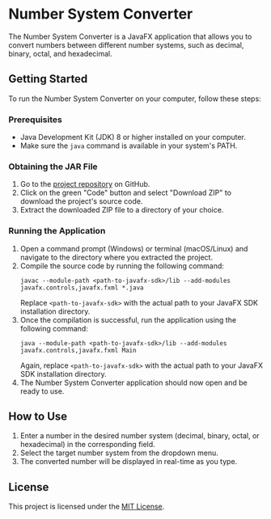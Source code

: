 
# Number System Converter

The Number System Converter is a JavaFX application that allows you to convert numbers between different number systems, such as decimal, binary, octal, and hexadecimal.

## Getting Started

To run the Number System Converter on your computer, follow these steps:

### Prerequisites

- Java Development Kit (JDK) 8 or higher installed on your computer.
- Make sure the `java` command is available in your system's PATH.

### Obtaining the JAR File

1. Go to the [project repository](https://github.com/your-username/number-system-converter) on GitHub.
2. Click on the green "Code" button and select "Download ZIP" to download the project's source code.
3. Extract the downloaded ZIP file to a directory of your choice.

### Running the Application

1. Open a command prompt (Windows) or terminal (macOS/Linux) and navigate to the directory where you extracted the project.
2. Compile the source code by running the following command:
   ```
   javac --module-path <path-to-javafx-sdk>/lib --add-modules javafx.controls,javafx.fxml *.java
   ```
   Replace `<path-to-javafx-sdk>` with the actual path to your JavaFX SDK installation directory.
3. Once the compilation is successful, run the application using the following command:
   ```
   java --module-path <path-to-javafx-sdk>/lib --add-modules javafx.controls,javafx.fxml Main
   ```
   Again, replace `<path-to-javafx-sdk>` with the actual path to your JavaFX SDK installation directory.
4. The Number System Converter application should now open and be ready to use.

## How to Use

1. Enter a number in the desired number system (decimal, binary, octal, or hexadecimal) in the corresponding field.
2. Select the target number system from the dropdown menu.
3. The converted number will be displayed in real-time as you type.

## License

This project is licensed under the [MIT License](LICENSE).



